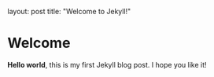 layout: post
title:
"Welcome to Jekyll!"
# Welcome
**Hello world**, this is my first Jekyll blog post.
I hope you like it!
